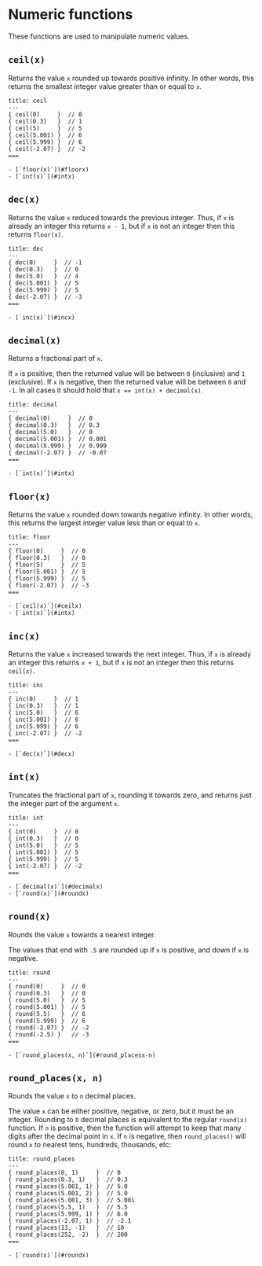 # Numeric functions

These functions are used to manipulate numeric values.


## `ceil(x)`

Returns the value `x` rounded up towards positive infinity. In other words, this returns the
smallest integer value greater than or equal to `x`.

```yarn
title: ceil
---
{ ceil(0)     }  // 0
{ ceil(0.3)   }  // 1
{ ceil(5)     }  // 5
{ ceil(5.001) }  // 6
{ ceil(5.999) }  // 6
{ ceil(-2.07) }  // -2
===
```

```{seealso}
- [`floor(x)`](#floorx)
- [`int(x)`](#intx)
```


## `dec(x)`

Returns the value `x` reduced towards the previous integer. Thus, if `x` is already an integer
this returns `x - 1`, but if `x` is not an integer then this returns `floor(x)`.

```yarn
title: dec
---
{ dec(0)     }  // -1
{ dec(0.3)   }  // 0
{ dec(5.0)   }  // 4
{ dec(5.001) }  // 5
{ dec(5.999) }  // 5
{ dec(-2.07) }  // -3
===
```

```{seealso}
- [`inc(x)`](#incx)
```


## `decimal(x)`

Returns a fractional part of `x`.

If `x` is positive, then the returned value will be between `0` (inclusive) and `1` (exclusive).
If `x` is negative, then the returned value will be between `0` and `-1`. In all cases it should
hold that `x == int(x) + decimal(x)`.

```yarn
title: decimal
---
{ decimal(0)     }  // 0
{ decimal(0.3)   }  // 0.3
{ decimal(5.0)   }  // 0
{ decimal(5.001) }  // 0.001
{ decimal(5.999) }  // 0.999
{ decimal(-2.07) }  // -0.07
===
```

```{seealso}
- [`int(x)`](#intx)
```


## `floor(x)`

Returns the value `x` rounded down towards negative infinity. In other words, this returns the
largest integer value less than or equal to `x`.

```yarn
title: floor
---
{ floor(0)     }  // 0
{ floor(0.3)   }  // 0
{ floor(5)     }  // 5
{ floor(5.001) }  // 5
{ floor(5.999) }  // 5
{ floor(-2.07) }  // -3
===
```

```{seealso}
- [`ceil(x)`](#ceilx)
- [`int(x)`](#intx)
```


## `inc(x)`

Returns the value `x` increased towards the next integer. Thus, if `x` is already an integer
this returns `x + 1`, but if `x` is not an integer then this returns `ceil(x)`.

```yarn
title: inc
---
{ inc(0)     }  // 1
{ inc(0.3)   }  // 1
{ inc(5.0)   }  // 6
{ inc(5.001) }  // 6
{ inc(5.999) }  // 6
{ inc(-2.07) }  // -2
===
```

```{seealso}
- [`dec(x)`](#decx)
```


## `int(x)`

Truncates the fractional part of `x`, rounding it towards zero, and returns just the integer part
of the argument `x`.

```yarn
title: int
---
{ int(0)     }  // 0
{ int(0.3)   }  // 0
{ int(5.0)   }  // 5
{ int(5.001) }  // 5
{ int(5.999) }  // 5
{ int(-2.07) }  // -2
===
```

```{seealso}
- [`decimal(x)`](#decimalx)
- [`round(x)`](#roundx)
```


## `round(x)`

Rounds the value `x` towards a nearest integer.

The values that end with `.5` are rounded up if `x` is positive, and down if `x` is negative.

```yarn
title: round
---
{ round(0)     }  // 0
{ round(0.3)   }  // 0
{ round(5.0)   }  // 5
{ round(5.001) }  // 5
{ round(5.5)   }  // 6
{ round(5.999) }  // 6
{ round(-2.07) }  // -2
{ round(-2.5) }   // -3
===
```

```{seealso}
- [`round_places(x, n)`](#round_placesx-n)
```

## `round_places(x, n)`

Rounds the value `x` to `n` decimal places.

The value `x` can be either positive, negative, or zero, but it must be an integer. Rounding to
`0` decimal places is equivalent to the regular `round(x)` function. If `n` is positive, then the
function will attempt to keep that many digits after the decimal point in `x`. If `n` is negative,
then `round_places()` will round `x` to nearest tens, hundreds, thousands, etc:

```yarn
title: round_places
---
{ round_places(0, 1)     }  // 0
{ round_places(0.3, 1)   }  // 0.3
{ round_places(5.001, 1) }  // 5.0
{ round_places(5.001, 2) }  // 5.0
{ round_places(5.001, 3) }  // 5.001
{ round_places(5.5, 1)   }  // 5.5
{ round_places(5.999, 1) }  // 6.0
{ round_places(-2.07, 1) }  // -2.1
{ round_places(13, -1)   }  // 10
{ round_places(252, -2)  }  // 200
===
```

```{seealso}
- [`round(x)`](#roundx)
```
